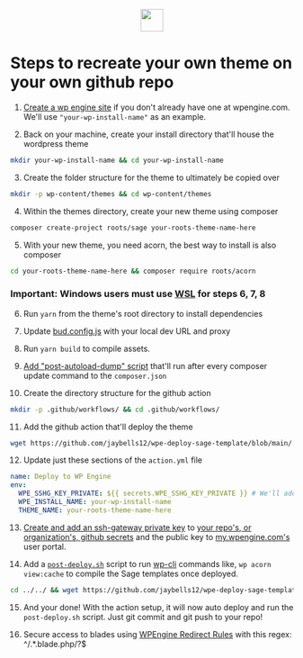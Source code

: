 <p align="center">
  <img src="https://wpengine.com/wp-content/uploads/2020/08/WPE-LOGO-H-Default@3x.png" height="40px">
</p>

# Steps to recreate your own theme on your own github repo

1. [Create a wp engine site](https://my.wpengine.com/bulk_sites) if you don't already have one at wpengine.com. We'll use `"your-wp-install-name"` as an example.

2. Back on your machine, create your install directory that'll house the wordpress theme
```bash
mkdir your-wp-install-name && cd your-wp-install-name
```

3. Create the folder structure for the theme to ultimately be copied over
```bash
mkdir -p wp-content/themes && cd wp-content/themes
```

4. Within the themes directory, create your new theme using composer
```bash
composer create-project roots/sage your-roots-theme-name-here
```

5. With your new theme, you need acorn, the best way to install is also composer
```bash
cd your-roots-theme-name-here && composer require roots/acorn
```
### Important: Windows users __must__ use [WSL](https://learn.microsoft.com/en-us/windows/wsl/install) for steps 6, 7, 8

6. Run ```yarn``` from the theme's root directory to install dependencies

7. Update [bud.config.js](./wp-content/themes/roots-theme/bud.config.js#L36) with your local dev URL and proxy

8. Run ```yarn build``` to compile assets.

9. [Add "post-autoload-dump" script](https://github.com/jaybells12/wpe-deploy-sage-template/blob/main/wp-content/themes/your-roots-theme-name-here/composer.json#L63-L65) that'll run after every composer update command to the `composer.json`

10. Create the directory structure for the github action
```bash
mkdir -p .github/workflows/ && cd .github/workflows/
```

11. Add the github action that'll deploy the theme
```bash
wget https://github.com/jaybells12/wpe-deploy-sage-template/blob/main/.github/workflows/action.yml
```

12. Update just these sections of the `action.yml` file
```yml
name: Deploy to WP Engine
env:
  WPE_SSHG_KEY_PRIVATE: ${{ secrets.WPE_SSHG_KEY_PRIVATE }} # We'll add this later
  WPE_INSTALL_NAME: your-wp-install-name
  THEME_NAME: your-roots-theme-name-here
```

13. [Create and add an ssh-gateway private key](https://wpengine.com/support/ssh-gateway/#Create_SSH_Key) to [your repo's, or organization's, github secrets](https://wpengine.com/support/github-action-deploy/#Setup_Instructions) and the public key to [my.wpengine.com's](https://my.wpengine.com) user portal.

14. Add a [`post-deploy.sh`](./post-deploy.sh) script to run [wp-cli](https://wpengine.com/resources/on-demand-webinar-developers-bada-wp-cli/) commands like, `wp acorn view:cache` to compile the Sage templates once deployed.
```bash
cd ../../ && wget https://github.com/jaybells12/wpe-deploy-sage-template/blob/main/post-deploy.sh
```

15. And your done! With the action setup, it will now auto deploy and run the `post-deploy.sh` script. Just git commit and git push to your repo!

16. Secure access to blades using [WPEngine Redirect Rules](https://wpengine.com/support/redirect/) with this regex: ^/.*\.blade.php/?$
